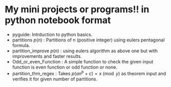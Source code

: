 # My mini projects or programs!! in python notebook format
+ pyguide: Intrduction to python basics.
+ partitions $p(n)$ : Partitions of n (positive integer) using eulers pentagonal formula.
+ partition_improve $p(n)$ : using eulers algorithm as above one but with improvements and faster results.
+ Odd_or_even_Function : A simple function to check the given input function is even function or odd function or none.
+ partition_thm_regex : Takes $p(an^b+c)  = x \pmod{y}$ as theorem input and verifies it for given number of partitions. 
